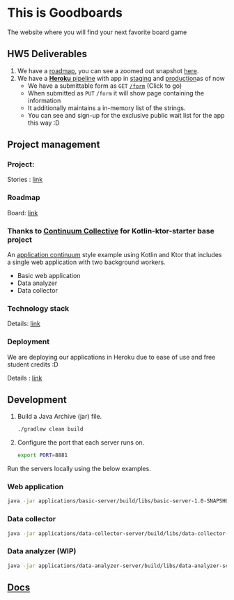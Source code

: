 # This is Goodboards 
The website where you will find your next favorite board game

## HW5 Deliverables
1. We have a [roadmap](#roadmap), you can see a zoomed out snapshot [here](docs/hw5_gantt.png).
2. We have a [**Heroku** pipeline](#deployment) with app in [staging](#staging)  and [production](#production)as of now
    * We have a submittable form as `GET` [`/form`](https://slackers-csci-5828-staging-v2.herokuapp.com/form) (Click to go)
    * When submitted as `PUT` `/form` it will show page containing the information
    * It additionally maintains a in-memory list of the strings.
    * You can see and sign-up for the exclusive public wait list for the app this way :D

## Project management
### Project: 
Stories : [link](https://github.com/orgs/CSCI-5828-Foundations-Sftware-Engr/projects/3/)

### Roadmap
 Board: [link](https://github.com/orgs/CSCI-5828-Foundations-Sftware-Engr/projects/3/views/3)
    
### Thanks to [Continuum Collective](co-collective-LICENSE) for Kotlin-ktor-starter base project 

An [application continuum](https://www.appcontinuum.io/) style example using Kotlin and Ktor
that includes a single web application with two background workers.

* Basic web application
* Data analyzer
* Data collector

### Technology stack

Details: [link](technologies.md)

### Deployment
We are deploying our applications in Heroku due to ease of use and free student credits :D

Details : [link](docs/deployment.md)

## Development

1.  Build a Java Archive (jar) file.
    ```bash
    ./gradlew clean build
    ```

1.  Configure the port that each server runs on.
    ```bash
    export PORT=8881
    ```

Run the servers locally using the below examples.

### Web application

```bash
java -jar applications/basic-server/build/libs/basic-server-1.0-SNAPSHOT.jar
```

### Data collector

```bash
java -jar applications/data-collector-server/build/libs/data-collector-server-1.0-SNAPSHOT.jar
```

### Data analyzer (WIP)

```bash
java -jar applications/data-analyzer-server/build/libs/data-analyzer-server-1.0-SNAPSHOT.jar
```

## [Docs](docs/README.md)